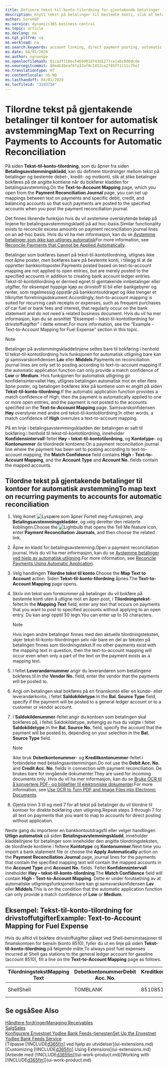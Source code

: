 ```yaml
---
title: Definere tekst-til-konto-tilordning for gjentakende betalinger | Microsoft-dokumentasjon
description: Knytt tekst på betalinger til bestemte konti, slik at betalinger bokføres på kontiene når du bokfører betalingsavstemmingskladden.
author: SorenGP
ms.service: dynamics365-business-central
ms.topic: article
ms.devlang: na
ms.tgt_pltfrm: na
ms.workload: na
ms.search.keywords: account linking, direct payment posting, automatic payment processing, reconcile payment, recurring expense, recurring cash receipt
ms.date: 04/01/2020
ms.author: sgroespe
ms.openlocfilehash: 01ca3f718ecf469d01d743d1277ce1abc0d6dcde
ms.sourcegitcommit: 88e4b30eaf6fa32af0c1452ce2f85ff1111c75e2
ms.translationtype: HT
ms.contentlocale: nb-NO
ms.lasthandoff: 04/01/2020
ms.locfileid: "3193734"
---
```

# <a name="map-text-on-recurring-payments-to-accounts-for-automatic-reconciliation"></a><span data-ttu-id="f4435-103">Tilordne tekst på gjentakende betalinger til kontoer for automatisk avstemming</span><span class="sxs-lookup"><span data-stu-id="f4435-103">Map Text on Recurring Payments to Accounts for Automatic Reconciliation</span></span>
<span data-ttu-id="f4435-104">På siden **Tekst-til-konto-tilordning**, som du åpner fra siden **Betalingsavstemmingskladd**, kan du definere tilordninger mellom tekst på betalinger og bestemte debet-, kredit- og motkonti, slik at slike betalinger bokføres på de angitte kontiene når du bokfører kladden for betalingsavstemming.</span><span class="sxs-lookup"><span data-stu-id="f4435-104">On the **Text-to-Account Mapping** page, which you open from the **Payment Reconciliation Journal** page, you can set up mappings between text on payments and specific debit, credit, and balancing accounts so that such payments are posted to the specified accounts when you post the payment reconciliation journal.</span></span>

<span data-ttu-id="f4435-105">Det finnes liknende funksjon hvis du vil avstemme overskytende beløp på linjene for betalingsavstemmingskladd på ad hoc-basis.</span><span class="sxs-lookup"><span data-stu-id="f4435-105">Similar functionality exists to reconcile excess amounts on payment reconciliation journal lines on an ad-hoc basis.</span></span> <span data-ttu-id="f4435-106">Hvis du vil ha mer informasjon, kan du se [Avstemme betalinger som ikke kan utlignes automatisk](receivables-how-reconcile-payments-cannot-apply-auto.md)</span><span class="sxs-lookup"><span data-stu-id="f4435-106">For more information, see [Reconcile Payments that Cannot be Applied Automatically](receivables-how-reconcile-payments-cannot-apply-auto.md).</span></span>

<span data-ttu-id="f4435-107">Betalinger som bokføres basert på tekst-til-kontotilordning, utlignes ikke mot åpne poster, men bokføres bare på bestemte konti, i tillegg til at de oppretter bankkontoposter.</span><span class="sxs-lookup"><span data-stu-id="f4435-107">Payments posted based on text-to-account mapping are not applied to open entries, but are merely posted to the specified accounts in addition to creating bank account ledger entries.</span></span> <span data-ttu-id="f4435-108">Tekst-til-kontotilordning er dermed egnet til gjentakende innbetalinger eller utgifter, for eksempel hyppige kjøp av drivstoff til bil eller bankgebyrer og renter, som regelmessig oppstår på bankkontoutdraget og ikke trenger et tilknyttet forretningsdokument.</span><span class="sxs-lookup"><span data-stu-id="f4435-108">Accordingly, text-to-account mapping is suited for recurring cash receipts or expenses, such as frequent purchases of car fuel or bank fees and interest, that regularly occur on the bank statement and do not need a related business document.</span></span> <span data-ttu-id="f4435-109">Hvis du vil ha mer informasjon, kan du se avsnittet “Eksempel – tekst-til-kontotilordning for drivstoffutgifter” i dette emnet.</span><span class="sxs-lookup"><span data-stu-id="f4435-109">For more information, see the “Example - Text-to-Account Mapping for Fuel Expense” section in this topic.</span></span>

> [!NOTE]  
>   <span data-ttu-id="f4435-110">Betalinger på avstemmingskladdelinjene settes bare til bokføring i henhold til tekst-til-kontotilordning hvis funksjonen for automatisk utligning bare kan gi samsvarskonfidensen **Lav** eller **Middels**.</span><span class="sxs-lookup"><span data-stu-id="f4435-110">Payments on reconciliation journal lines are only set to posting according to text-to-account mapping if the automatic application function can only provide a match confidence of **Low** or **Medium**.</span></span> <span data-ttu-id="f4435-111">Hvis funksjonen for automatisk utligning gir konfidensintervallet Høy, utlignes betalingen automatisk mot én eller flere åpne poster, og betalingen bokføres ikke på kontiene som er angitt på siden **Tekst-til-konto-tilordning**.</span><span class="sxs-lookup"><span data-stu-id="f4435-111">If the automatic application function provides a match confidence of High, then the payment is automatically applied to one or more open entries, and the payment is not posted to the accounts specified on the **Text-to-Account Mapping** page.</span></span> <span data-ttu-id="f4435-112">Samsvarskonfidensen **Høy** overstyrer med andre ord tekst-til-kontotilordning.</span><span class="sxs-lookup"><span data-stu-id="f4435-112">In other words, a match confidence of **High** overrules a text-to-account mapping.</span></span>

<span data-ttu-id="f4435-113">På en linje i betalingsavstemmingskladden der betalingen er satt til bokføring i henhold til tekst-til-kontotilordning, inneholder **Konfidensintervall**-feltet **Høy – tekst-til-kontotilordning**, og **Kontotype**- og **Kontonummer** de tilordnede kontoene.</span><span class="sxs-lookup"><span data-stu-id="f4435-113">On a payment reconciliation journal line where the payment has been set to posting according to text-to-account mapping, the **Match Confidence** field contains **High - Text-to-Account Mapping**, and the **Account Type** and **Account No.** fields contain the mapped accounts.</span></span>

## <a name="to-map-text-on-recurring-payments-to-accounts-for-automatic-reconciliation"></a><span data-ttu-id="f4435-114">Tilordne tekst på gjentakende betalinger til kontoer for automatisk avstemming</span><span class="sxs-lookup"><span data-stu-id="f4435-114">To map text on recurring payments to accounts for automatic reconciliation</span></span>
1. <span data-ttu-id="f4435-115">Velg ikonet ![Lyspære som åpner Fortell meg-funksjonen](media/ui-search/search_small.png "Fortell hva du vil gjøre"), angi **Betalingsavstemmingskladder**, og velg deretter den relaterte koblingen.</span><span class="sxs-lookup"><span data-stu-id="f4435-115">Choose the ![Lightbulb that opens the Tell Me feature](media/ui-search/search_small.png "Tell me what you want to do") icon, enter **Payment Reconciliation Journals**, and then choose the related link.</span></span>
2. <span data-ttu-id="f4435-116">Åpne en kladd for betalingsavstemming.</span><span class="sxs-lookup"><span data-stu-id="f4435-116">Open a payment reconciliation journal.</span></span> <span data-ttu-id="f4435-117">Hvis du vil ha mer informasjon, kan du se [Avstemme betalinger ved hjelp av automatisk utligning](receivables-how-reconcile-payments-auto-application.md).</span><span class="sxs-lookup"><span data-stu-id="f4435-117">For more information, see [Reconcile Payments Using Automatic Application](receivables-how-reconcile-payments-auto-application.md).</span></span>
3. <span data-ttu-id="f4435-118">Velg handlingen **Tilordne tekst til konto**.</span><span class="sxs-lookup"><span data-stu-id="f4435-118">Choose the **Map Text to Account** action.</span></span> <span data-ttu-id="f4435-119">Siden **Tekst-til-konto-tilordning** åpnes.</span><span class="sxs-lookup"><span data-stu-id="f4435-119">The **Text-to-Account Mapping** page opens.</span></span>
4. <span data-ttu-id="f4435-120">Skriv inn tekst som forekommer på betalinger du vil bokføre på bestemte konti uten å utligne mot en åpen post, i **Tilordningstekst**-feltet.</span><span class="sxs-lookup"><span data-stu-id="f4435-120">In the **Mapping Text** field, enter any text that occurs on payments that you want to post to specified accounts without applying to an open entry.</span></span> <span data-ttu-id="f4435-121">Du kan angi opptil 50 tegn.</span><span class="sxs-lookup"><span data-stu-id="f4435-121">You can enter up to 50 characters.</span></span>

    > [!NOTE]  
    >   <span data-ttu-id="f4435-122">Hvis ingen andre betalinger finnes med den aktuelle tilordningsteksten, skjer tekst-til-konto-tilordningen selv når bare en del av teksten på betalingen finnes som tilordningstekst.</span><span class="sxs-lookup"><span data-stu-id="f4435-122">If no other payments exist with the mapping text in question, then the text-to-account mapping will occur even when only a part of the text on the payment exists as a mapping text.</span></span>
5. <span data-ttu-id="f4435-123">I feltet **Leverandørnummer** angir du leverandøren som betalingene bokføres til.</span><span class="sxs-lookup"><span data-stu-id="f4435-123">In the **Vendor No.** field, enter the vendor that the payments will be posted to.</span></span>
6. <span data-ttu-id="f4435-124">Angi om betalingen skal bokføres på en finanskonto eller en kunde- eller leverandørkonto, i feltet **Saldokildetype**.</span><span class="sxs-lookup"><span data-stu-id="f4435-124">In the **Bal. Source Type** field, specify if the payment will be posted to a general ledger account or to a customer or vendor account.</span></span>
7. <span data-ttu-id="f4435-125">I **Saldokildenummer**-feltet angir du kontoen som betalingen skal bokføres på, i feltet Saldokildetype, avhengig av hva du valgte i feltet **Saldokildetype**.</span><span class="sxs-lookup"><span data-stu-id="f4435-125">In the **Bal. Source No.** field, specify the account that the payment will be posted to, depending on your selection in the **Bal. Source Type** field.</span></span>

    > [!NOTE]
    > <span data-ttu-id="f4435-126">Ikke bruk **Debetkontonummer**- og **Kreditkontonummer**-feltet i forbindelse med betalingsavstemmingen.</span><span class="sxs-lookup"><span data-stu-id="f4435-126">Do not use the **Debit Acc. No.** and **Credit Acc. No.** fields in connection with payment reconciliation.</span></span> <span data-ttu-id="f4435-127">De brukes bare for inngående dokumenter.</span><span class="sxs-lookup"><span data-stu-id="f4435-127">They are used for incoming documents only.</span></span> <span data-ttu-id="f4435-128">Hvis du vil ha mer informasjon, kan du se [Bruke OCR til å konvertere PDF- og bildefiler til elektroniske dokumenter](across-how-use-ocr-pdf-images-files.md).</span><span class="sxs-lookup"><span data-stu-id="f4435-128">For more information, see [Use OCR to Turn PDF and Image Files into Electronic Documents](across-how-use-ocr-pdf-images-files.md).</span></span>

8. <span data-ttu-id="f4435-129">Gjenta trinn 3 til og med 7 for all tekst på betalinger du vil tilordne til kontoer for direkte bokføring uten utligning.</span><span class="sxs-lookup"><span data-stu-id="f4435-129">Repeat steps 3 through 7 for all text on payments that you want to map to accounts for direct posting without application.</span></span>

<span data-ttu-id="f4435-130">Neste gang du importerer en bankkontoutdragsfil eller velger handlingen **Utlign automatisk** på siden **Betalingsavstemmingskladd**, inneholder kladdelinjene for betalinger som inneholder den angitte tilordningsteksten, de tilordnede kontiene i feltene **Kontotype** og **Kontonummer**.</span><span class="sxs-lookup"><span data-stu-id="f4435-130">Next time you import a bank statement file or choose the **Apply Automatically** action on the **Payment Reconciliation Journal** page, journal lines for the payments that contain the specified mapping text will contain the mapped accounts in the **Account Type** and **Account No.** fields.</span></span> <span data-ttu-id="f4435-131">Feltet **Konfidensintervall** inneholder **Høy – tekst-til-konto-tilordning**.</span><span class="sxs-lookup"><span data-stu-id="f4435-131">The **Match Confidence** field will contain **High - Text-to-Account Mapping**.</span></span> <span data-ttu-id="f4435-132">Dette er under forutsetning av at automatiske utligningsfunksjonen bare kan gi samsvarskonfidensen **Lav** eller **Middels**.</span><span class="sxs-lookup"><span data-stu-id="f4435-132">This is on the condition that the automatic application function can only provide a match confidence of **Low** or **Medium**.</span></span>

## <a name="example-text-to-account-mapping-for-fuel-expense"></a><span data-ttu-id="f4435-133">Eksempel: Tekst-til-konto-tilordning for drivstoffutgifter</span><span class="sxs-lookup"><span data-stu-id="f4435-133">Example: Text-to-Account Mapping for Fuel Expense</span></span>
<span data-ttu-id="f4435-134">Hvis du alltid vil bokføre drivstoffutgifter påløpt ved Shell-bensinstasjoner til finanskontoen for bensin (konto 8510), fyller du ut en linje på siden **Tekst-til-konto-tilordning** på følgende måte.</span><span class="sxs-lookup"><span data-stu-id="f4435-134">To always post fuel expenses incurred at Shell gas stations to the general ledger account for gasoline (account 8510), fill a line on the **Text-to-Account Mapping** page as follows.</span></span>

| <span data-ttu-id="f4435-135">Tilordningstekst</span><span class="sxs-lookup"><span data-stu-id="f4435-135">Mapping Text</span></span> | <span data-ttu-id="f4435-136">Debetkontonummer</span><span class="sxs-lookup"><span data-stu-id="f4435-136">Debit Acc. No.</span></span> | <span data-ttu-id="f4435-137">Kreditkontonummer</span><span class="sxs-lookup"><span data-stu-id="f4435-137">Credit Acc. No.</span></span> | <span data-ttu-id="f4435-138">Saldokildetype</span><span class="sxs-lookup"><span data-stu-id="f4435-138">Bal. Source Type</span></span> | <span data-ttu-id="f4435-139">Saldokildenummer</span><span class="sxs-lookup"><span data-stu-id="f4435-139">Bal. Source No.</span></span> |
| --- | --- | --- | --- | --- |
| <span data-ttu-id="f4435-140">Shell</span><span class="sxs-lookup"><span data-stu-id="f4435-140">Shell</span></span> |<span data-ttu-id="f4435-141">TOM</span><span class="sxs-lookup"><span data-stu-id="f4435-141">BLANK</span></span> |<span data-ttu-id="f4435-142">8510</span><span class="sxs-lookup"><span data-stu-id="f4435-142">8510</span></span> |<span data-ttu-id="f4435-143">Finanskonto</span><span class="sxs-lookup"><span data-stu-id="f4435-143">G/L Account</span></span> |<span data-ttu-id="f4435-144">TOM</span><span class="sxs-lookup"><span data-stu-id="f4435-144">BLANK</span></span> |

## <a name="see-also"></a><span data-ttu-id="f4435-145">Se også</span><span class="sxs-lookup"><span data-stu-id="f4435-145">See Also</span></span>
[<span data-ttu-id="f4435-146">Håndtere fordringer</span><span class="sxs-lookup"><span data-stu-id="f4435-146">Managing Receivables</span></span>](receivables-manage-receivables.md)  
[<span data-ttu-id="f4435-147">Salg</span><span class="sxs-lookup"><span data-stu-id="f4435-147">Sales</span></span>](sales-manage-sales.md)  
[<span data-ttu-id="f4435-148">Konfigurere Envestnet Yodlee Bank Feeds-tjenesten</span><span class="sxs-lookup"><span data-stu-id="f4435-148">Set Up the Envestnet Yodlee Bank Feeds Service</span></span>](bank-how-setup-bank-statement-service.md)  
<span data-ttu-id="f4435-149">[Tilpasse [!INCLUDE[d365fin](includes/d365fin_md.md)] ved hjelp av utvidelser](ui-extensions.md)</span><span class="sxs-lookup"><span data-stu-id="f4435-149">[Customizing [!INCLUDE[d365fin](includes/d365fin_md.md)] Using Extensions](ui-extensions.md)</span></span>  
<span data-ttu-id="f4435-150">[Arbeide med [!INCLUDE[d365fin](includes/d365fin_md.md)]](ui-work-product.md)</span><span class="sxs-lookup"><span data-stu-id="f4435-150">[Working with [!INCLUDE[d365fin](includes/d365fin_md.md)]](ui-work-product.md)</span></span>

